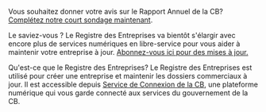 Vous souhaitez donner votre avis sur le Rapport Annuel de la CB? <a href="https://forms.gle/5niYLfjrymAqbLpr9" target="_blank">Complétez notre court sondage maintenant</a>.

Le saviez-vous ? Le Registre des Entreprises va bientôt s'élargir avec encore plus de services numériques en libre-service pour vous aider à maintenir votre entreprise à jour. [ Abonnez-vous ici pour des mises à jour.](https://www2.gov.bc.ca/gov/content/employment-business/business/managing-a-business/permits-licences/news-updates/modernization)

Qu'est-ce que le Registre des Entreprises? Le Registre des Entreprises est utilisé pour créer une entreprise et maintenir les dossiers commerciaux à jour. Il est accessible depuis [Service de Connexion de la CB](https://www.bcregistry.gov.bc.ca), une plateforme numérique qui vous garde connecté aux services du gouvernement de la CB.
